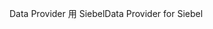 <span data-ttu-id="b8fa1-101">Data Provider 用 Siebel</span><span class="sxs-lookup"><span data-stu-id="b8fa1-101">Data Provider for Siebel</span></span>